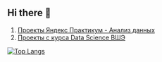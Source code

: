 ## Hi there 👋

1. [Проекты Яндекс Практикум - Анализ данных](https://github.com/morenkoav/YandexPracticum_Projects)
2. [Проекты с курса Data Science ВШЭ](https://github.com/morenkoav/HSE-homeworks)


[![Top Langs](https://github-readme-stats.vercel.app/api/top-langs/?username=morenkoav)](https://github.com/morenkoav/github-readme-stats)


